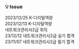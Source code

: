 
### 💡 Issue
2023/12/25 K-디지털역량  
2023/12/13 K-디지털역량  
네트워크관리사2급 취득  
23/12/12 네트워크관리사2급 실기 합격  
23/11/07 네트워크관리사2급 필기 합격  
